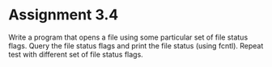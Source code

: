 # Assignment 3.4

Write a program that opens a file using some particular set of file status flags. Query the file status flags and print the file status (using fcntl). Repeat test with different set of file status flags.